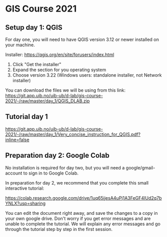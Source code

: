 # GIS Course 2021

## Setup day 1: QGIS
For day one, you will need to have QGIS version 3.12 or newer installed on your machine.

Installer:
https://qgis.org/en/site/forusers/index.html

1. Click "Get the installer"
2. Expand the section for you operating system
3. Choose version 3.22 (Windows users: standalone installer, not Network installer)

You can download the files we will be using from this link:<br>
https://git.app.uib.no/uib-ub/d-lab/gis-course-2021/-/raw/master/day_1/QGIS_DLAB.zip

## Tutorial day 1
https://git.app.uib.no/uib-ub/d-lab/gis-course-2021/-/raw/master/day_1/Very_concise_instruction_for_QGIS.pdf?inline=false


## Preparation day 2: Google Colab
<p>No installation is required for day two, but you will need a google/gmail-account to sign in to Google Colab.</p>
In preparation for day 2, we recommend that you complete this small interactive tutorial:

https://colab.research.google.com/drive/1uq65ijesA4uPj1A3FeGF4lUd2q7bYNLX?usp=sharing
<p>You can edit the document right away, and save the changes to a copy in your own google drive.
Don't worry if you get error messages and are unable to complete the tutorial. We will explain any error messages and go through the tutorial step by step in the first session.</p>
